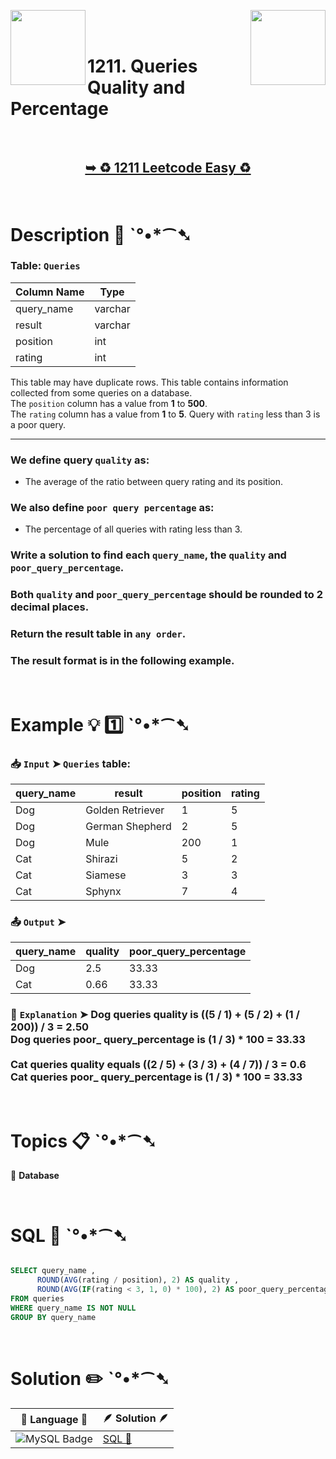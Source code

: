 
[<img align="left" src ="https://github.com/user-attachments/assets/c5e05cce-05ba-4f7d-8cea-67dc1112ab98" width = "120px" />](https://github.com/Prakhar-002/LEETCODE/tree/main/%F0%9F%93%9A%20Study%20%F0%9F%8E%A7%20Plan%20%F0%9F%91%A8%F0%9F%8F%BB%E2%80%8D%F0%9F%92%BB/%F0%9F%93%A6%20SQL%2050%20-%20%F0%9F%8C%BD%20Crack%20SQL%20Interview/%F0%9F%94%AC%20Examine%20Thoroughly%20%F0%9F%A7%AC/03%20Basic%20Aggregate%20Functions/Day%20%E2%9E%BA%2018%20%F0%9F%8C%BD%201633.%20Percentage%20of%20Users%20Attended%20a%20Contest)
[<img align="right" src ="https://github.com/user-attachments/assets/6614aa7c-a424-4349-b963-2111d9e9aa0d" width = "120px" />](https://github.com/Prakhar-002/LEETCODE/tree/main/%F0%9F%93%9A%20Study%20%F0%9F%8E%A7%20Plan%20%F0%9F%91%A8%F0%9F%8F%BB%E2%80%8D%F0%9F%92%BB/%F0%9F%93%A6%20SQL%2050%20-%20%F0%9F%8C%BD%20Crack%20SQL%20Interview/%F0%9F%94%AC%20Examine%20Thoroughly%20%F0%9F%A7%AC/03%20Basic%20Aggregate%20Functions/Day%20%E2%9E%BA%2020%20%F0%9F%8C%BD%201193.%20Monthly%20Transactions%20I)

</br>
</br>

# 1211. Queries Quality and Percentage

</br>

<h2 align="center"> 

<a href="https://leetcode.com/problems/queries-quality-and-percentage/?envType=study-plan-v2&envId=top-sql-50"><strong>➥ ♻️ 1211 Leetcode Easy ♻️ </strong></a>
</h2>

</br>

# Description 📜 ˋ°•*⁀➷

### Table: `Queries`


| Column Name | Type    |
|-------------|---------|
| query_name  | varchar |
| result      | varchar |
| position    | int     |
| rating      | int     |

This table may have duplicate rows.
This table contains information collected from some queries on a database.</br>
The `position` column has a value from **1** to **500**.</br>
The `rating` column has a value from **1** to **5**. Query with `rating` less than 3 is a poor query.

---

### We define query `quality` as:

- The average of the ratio between query rating and its position.

### We also define `poor query percentage` as:

- The percentage of all queries with rating less than 3.

### Write a solution to find each `query_name`, the `quality` and `poor_query_percentage`.

### Both `quality` and `poor_query_percentage` should be rounded to 2 decimal places.

### Return the result table in `any order`.

### The result format is in the following example.

</br>

# Example 💡 1️⃣ ˋ°•*⁀➷

  ### 📥 `Input`  ➤ `Queries` table:

| query_name | result           | position | rating |
| ---------- | ---------------- | -------- | ------ |
| Dog        | Golden Retriever | 1        | 5      |
| Dog        | German Shepherd  | 2        | 5      |
| Dog        | Mule             | 200      | 1      |
| Cat        | Shirazi          | 5        | 2      |
| Cat        | Siamese          | 3        | 3      |
| Cat        | Sphynx           | 7        | 4      |

  ### 📤 `Output`  ➤

| query_name | quality | poor_query_percentage |
| ---------- | ------- | --------------------- |
| Dog        | 2.5     | 33.33                 |
| Cat        | 0.66    | 33.33                 |

  ### 🔦 `Explanation`  ➤ Dog queries quality is ((5 / 1) + (5 / 2) + (1 / 200)) / 3 = 2.50</br> Dog queries poor_ query_percentage is (1 / 3) * 100 = 33.33</br>  </br> Cat queries quality equals ((2 / 5) + (3 / 3) + (4 / 7)) / 3 = 0.6</br> Cat queries poor_ query_percentage is (1 / 3) * 100 = 33.33

</br>

# Topics 📋 ˋ°•*⁀➷

🔸 **Database**  </br>

</br>

# SQL 🕍 ˋ°•*⁀➷

```sql

SELECT query_name ,
      ROUND(AVG(rating / position), 2) AS quality ,
      ROUND(AVG(IF(rating < 3, 1, 0) * 100), 2) AS poor_query_percentage
FROM queries
WHERE query_name IS NOT NULL
GROUP BY query_name

```

</br>

# Solution ✏️ ˋ°•*⁀➷

| 📒 Language 📒  | 🪶 Solution 🪶 |
| ------------- | ------------- |
|  ![MySQL Badge](https://img.shields.io/badge/MySQL-4479A1?logo=mysql&logoColor=fff&style=for-the-badge)  | [SQL 🕍](https://github.com/Prakhar-002/LEETCODE/blob/main/%F0%9F%93%9A%20Study%20%F0%9F%8E%A7%20Plan%20%F0%9F%91%A8%F0%9F%8F%BB%E2%80%8D%F0%9F%92%BB/%F0%9F%93%A6%20SQL%2050%20-%20%F0%9F%8C%BD%20Crack%20SQL%20Interview/%F0%9F%94%AC%20Examine%20Thoroughly%20%F0%9F%A7%AC/03%20Basic%20Aggregate%20Functions/Day%20%E2%9E%BA%2019%20%F0%9F%8C%BD%201211.%20Queries%20Quality%20and%20Percentage/%F0%9F%95%8D%20SQL%20-%201211.%20Queries%20Quality%20and%20Percentage.sql) |